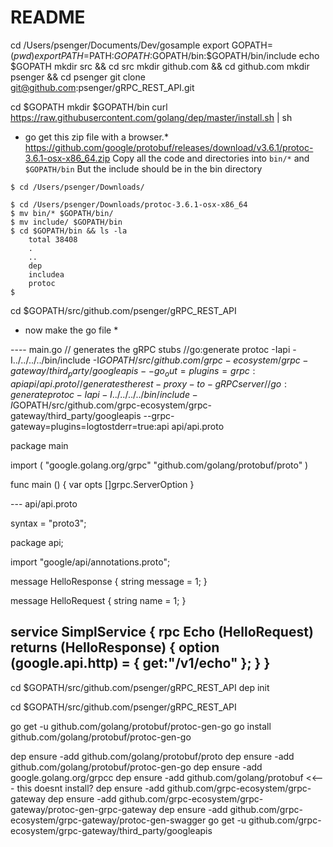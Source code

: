 # README

cd /Users/psenger/Documents/Dev/gosample
export GOPATH=$(pwd)
export PATH=$PATH:$GOPATH:$GOPATH/bin:$GOPATH/bin/include
echo $GOPATH
mkdir src && cd src
mkdir github.com && cd github.com
mkdir psenger && cd psenger
git clone git@github.com:psenger/gRPC_REST_API.git


cd $GOPATH
mkdir $GOPATH/bin
curl https://raw.githubusercontent.com/golang/dep/master/install.sh | sh

* go get this zip file with a browser.*
https://github.com/google/protobuf/releases/download/v3.6.1/protoc-3.6.1-osx-x86_64.zip
Copy all the code and directories into ```bin/*``` and ```$GOPATH/bin```
But the include should be in the bin directory

```
$ cd /Users/psenger/Downloads/

$ cd /Users/psenger/Downloads/protoc-3.6.1-osx-x86_64
$ mv bin/* $GOPATH/bin/
$ mv include/ $GOPATH/bin
$ cd $GOPATH/bin && ls -la
    total 38408
    .
    ..
    dep
    includea
    protoc
$

```

cd $GOPATH/src/github.com/psenger/gRPC_REST_API

* now make the go file *

---- main.go
// generates the gRPC stubs
//go:generate protoc -Iapi -I../../../../bin/include -I$GOPATH/src/github.com/grpc-ecosystem/grpc-gateway/third_party/googleapis --go_out=plugins=grpc:api api/api.proto
// generates the rest-proxy-to-gRPC server
//go:generate protoc -Iapi -I../../../../bin/include -I$GOPATH/src/github.com/grpc-ecosystem/grpc-gateway/third_party/googleapis --grpc-gateway=plugins=logtostderr=true:api api/api.proto

package main

import (
	"google.golang.org/grpc"
	"github.com/golang/protobuf/proto"
)

func main () {
	var opts []grpc.ServerOption
}



--- api/api.proto

syntax = "proto3";

package api;

import "google/api/annotations.proto";

message HelloResponse {
    string message = 1;
}

message HelloRequest {
    string name = 1;
}

service SimplService {
    rpc Echo (HelloRequest) returns (HelloResponse) {
        option (google.api.http) = {
            get:"/v1/echo"
        };
    }
}
---

cd $GOPATH/src/github.com/psenger/gRPC_REST_API
dep init



cd $GOPATH/src/github.com/psenger/gRPC_REST_API

go get -u github.com/golang/protobuf/protoc-gen-go
go install github.com/golang/protobuf/protoc-gen-go

dep ensure -add github.com/golang/protobuf/proto
dep ensure -add github.com/golang/protobuf/protoc-gen-go
dep ensure -add google.golang.org/grpcc
dep ensure -add github.com/golang/protobuf <<--- this doesnt install?
dep ensure -add github.com/grpc-ecosystem/grpc-gateway
dep ensure -add github.com/grpc-ecosystem/grpc-gateway/protoc-gen-grpc-gateway
dep ensure -add github.com/grpc-ecosystem/grpc-gateway/protoc-gen-swagger
go get -u github.com/grpc-ecosystem/grpc-gateway/third_party/googleapis
